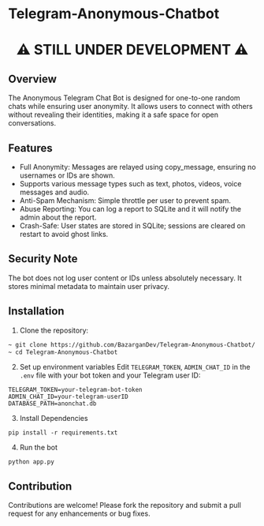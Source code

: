 # Telegram-Anonymous-Chatbot

<h1 align="center">⚠️ STILL UNDER DEVELOPMENT ⚠️</h1>

## Overview
The Anonymous Telegram Chat Bot is designed for one-to-one random chats while ensuring user anonymity. It allows users to connect with others without revealing their identities, making it a safe space for open conversations.

## Features
- Full Anonymity: Messages are relayed using copy_message, ensuring no usernames or IDs are shown.
- Supports various message types such as text, photos, videos, voice messages and audio.
- Anti-Spam Mechanism: Simple throttle per user to prevent spam.
- Abuse Reporting: You can log a report to SQLite and it will notify the admin about the report.
- Crash-Safe: User states are stored in SQLite; sessions are cleared on restart to avoid ghost links.

## Security Note
The bot does not log user content or IDs unless absolutely necessary. It stores minimal metadata to maintain user privacy.

## Installation
1. Clone the repository:
```bash
~ git clone https://github.com/BazarganDev/Telegram-Anonymous-Chatbot/
~ cd Telegram-Anonymous-Chatbot
```
2. Set up environment variables
Edit `TELEGRAM_TOKEN`, `ADMIN_CHAT_ID` in the `.env` file with your bot token and your Telegram user ID:
```env
TELEGRAM_TOKEN=your-telegram-bot-token
ADMIN_CHAT_ID=your-telegram-userID
DATABASE_PATH=anonchat.db
```
3. Install Dependencies
```
pip install -r requirements.txt
```
4. Run the bot
```
python app.py
```

## Contribution
Contributions are welcome! Please fork the repository and submit a pull request for any enhancements or bug fixes.
